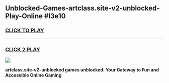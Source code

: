 
## Unblocked-Games-artclass.site-v2-unblocked-Play-Online #l3e10
<h3>
<a href="https://news.freeplayer.one?title=artclass.site-v2-unblocked&ref=3">CLICK TO PLAY</a></h3>
<hr>

<h3>
<a href="https://news.freeplayer.one?title=artclass.site-v2-unblocked&ref=3">CLICK 2 PLAY</a>
  
</h3>

<a href="https://news.freeplayer.one?title=artclass.site-v2-unblocked&ref=3"><img src="https://clearcache.store/games.png"></a>


**artclass.site-v2-unblocked games unblocked: Your Gateway to Fun and Accessible Online Gaming**
